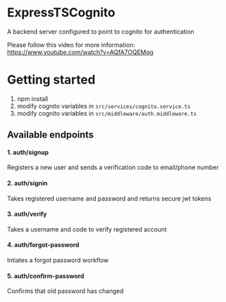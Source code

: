 # ExpressTSCognito
  A backend server configured to point to cognito for authentication
  
 Please follow this video for more information: https://www.youtube.com/watch?v=AQfA7OQEMqg


# Getting started
 1. npm install
 2. modify cognito variables in `src/services/cognito.service.ts`
 3. modify cognito variables in `src/middleware/auth.middleware.ts`


## Available endpoints

#### 1. auth/signup
  Registers a new user and sends a verification code to email/phone number
  
#### 2. auth/signin
  Takes registered username and password and returns secure jwt tokens
  
#### 3. auth/verify
  Takes a username and code to verify registered account

#### 4. auth/forgot-password
  Intiates a forgot password workflow
  
#### 5. auth/confirm-password
  Confirms that old password has changed
